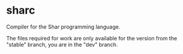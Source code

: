 # sharc
Compiler for the Shar programming language.

The files required for work are only available for the version from the "stable" branch, you are in the "dev" branch.
